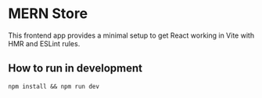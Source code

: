 # MERN Store

This frontend app provides a minimal setup to get React working in Vite with HMR and ESLint rules.

## How to run in development

```
npm install && npm run dev
```
